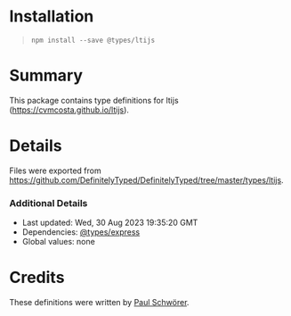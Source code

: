 # Installation
> `npm install --save @types/ltijs`

# Summary
This package contains type definitions for ltijs (https://cvmcosta.github.io/ltijs).

# Details
Files were exported from https://github.com/DefinitelyTyped/DefinitelyTyped/tree/master/types/ltijs.

### Additional Details
 * Last updated: Wed, 30 Aug 2023 19:35:20 GMT
 * Dependencies: [@types/express](https://npmjs.com/package/@types/express)
 * Global values: none

# Credits
These definitions were written by [Paul Schwörer](https://github.com/paulschwoerer).
